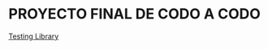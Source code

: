 # PROYECTO FINAL DE CODO A CODO

[Testing Library](https://www.robinwieruch.de/vitest-react-testing-library/)

